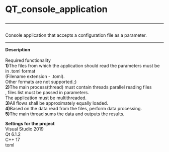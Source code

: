 # QT_console_application<br><hr>
Console application that accepts a configuration file as a parameter.<br><hr>
<b>Description<br></b><br>
Required functionality<br>
<b>1)</b>The files from which the application should read the parameters must be in .toml format<br> (Filename extension - .toml).<br> Other formats are not supported.;)<br>
<b>2)</b>The main process(thread) must contain threads parallel reading files<br>
, files list must be passed in parameters.<br> The application must be multithreaded.<br>
<b>3)</b>All flows shall be approximately equally loaded.<br>
<b>4)</b>Based on the data read from the files, perform data processing.<br>
<b>5)</b>The main thread sums the data and outputs the results.<br>

<b>Settings for the project</b><br>
Visual Studio 2019<br>
Qt 6.1.2<br>
C++ 17<br>
toml<br>
